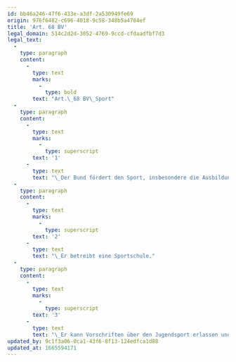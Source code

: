 ```yaml
---
id: bb46a246-47f6-433e-a3df-2a530949fe69
origin: 976f6482-c696-4018-9c58-348b5a4784ef
title: 'Art. 68 BV'
legal_domain: 514c2d2d-3052-4769-9ccd-cfdaadfbf7d3
legal_text:
  -
    type: paragraph
    content:
      -
        type: text
        marks:
          -
            type: bold
        text: "Art.\_68 BV\_Sport"
  -
    type: paragraph
    content:
      -
        type: text
        marks:
          -
            type: superscript
        text: '1'
      -
        type: text
        text: "\_Der Bund fördert den Sport, insbesondere die Ausbildung."
  -
    type: paragraph
    content:
      -
        type: text
        marks:
          -
            type: superscript
        text: '2'
      -
        type: text
        text: "\_Er betreibt eine Sportschule."
  -
    type: paragraph
    content:
      -
        type: text
        marks:
          -
            type: superscript
        text: '3'
      -
        type: text
        text: "\_Er kann Vorschriften über den Jugendsport erlassen und den Sportunterricht an Schulen obligatorisch erklären."
updated_by: 9c1f3a06-0ca1-43f6-8f13-124edfca1d88
updated_at: 1665594171
---
```

